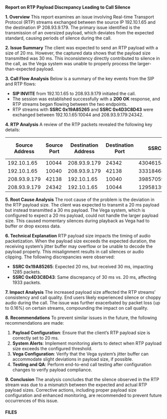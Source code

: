 **Report on RTP Payload Discrepancy Leading to Call Silence**

**1. Overview**
This report examines an issue involving Real-time Transport Protocol (RTP) streams exchanged between the source IP 192.10.1.65 and the destination IP 208.93.9.179. The primary issue identified is the transmission of an oversized payload, which deviates from the expected standard, causing periods of silence during the call.

**2. Issue Summary**
The client was expected to send an RTP payload with a size of 20 ms. However, the captured data shows that the payload size transmitted was 30 ms. This inconsistency directly contributed to silence in the call, as the Vega system was unable to properly process the larger-than-expected payload.

**3. Call Flow Analysis**
Below is a summary of the key events from the SIP and RTP flows:

- **SIP INVITE** from 192.10.1.65 to 208.93.9.179 initiated the call.
- The session was established successfully with a **200 OK** response, and RTP streams began flowing between the two endpoints.
- RTP streams with **SSRC 0x19A85265** and **SSRC 0x4D3C8D43** were exchanged between 192.10.1.65:10044 and 208.93.9.179:24342.

**4. RTP Analysis**
A review of the RTP packets revealed the following key details:


| Source Address | Source Port | Destination Address | Destination Port | SSRC       | Start Time | Duration (s) | Payload | Packets | Lost | Min Delta (ms) | Mean Delta (ms) | Max Delta (ms) | Min Jitter | Mean Jitter | Max Jitter | Status  | SSRC formatted | Lost % |
| -------------- | ----------- | ------------------- | ---------------- | ---------- | ---------- | ------------ | ------- | ------- | ---- | -------------- | --------------- | -------------- | ---------- | ----------- | ---------- | ------- | -------------- | ------ |
| 192.10.1.65    | 10044       | 208.93.9.179        | 24342            | 430461541  | 55.15717   | 38.651138    | g711U   | 1285    | 2    | 29.776         | 30.102          | 100.001        | 0.00244    | 0.09148     | 2.53189    | Problem | 0x19a85265     | 0.16   |
| 192.10.1.65    | 10040       | 208.93.9.179        | 42138            | 3331846846 | 4.19609    | 32.870571    | g711U   | 1094    | 1    | 29.224         | 30.074          | 110.043        | 0.02354    | 0.08760     | 3.12769    | Problem | 0xc697f2be     | 0.09   |
| 208.93.9.179   | 42138       | 192.10.1.65         | 10040            | 3985705944 | 4.18013    | 32.920705    | g711U   | 1645    | 2    | 16.118         | 20.025          | 40.106         | 0.00625    | 0.07054     | 0.54847    | Problem | 0xed910bd8     | 0.12   |
| 208.93.9.179   | 24342       | 192.10.1.65         | 10044            | 1295813955 | 55.21338   | 38.659701    | g711U   | 1933    | 1    | 18.299         | 20.010          | 40.024         | 0.00550    | 0.08502     | 0.47806    | Problem | 0x4d3c8d43     | 0.05   |

**5. Root Cause Analysis**
The root cause of the problem is the deviation in the RTP payload size. The client was expected to transmit a 20 ms payload but instead transmitted a 30 ms payload. The Vega system, which is configured to expect a 20 ms payload, could not handle the larger payload size. This caused momentary silences during playback as Vega had to buffer or drop excess data.

**6. Technical Explanation**
RTP payload size impacts the timing of audio packetization. When the payload size exceeds the expected duration, the receiving system’s jitter buffer may overflow or be unable to decode the payload properly. This misalignment results in call silences or audio clipping. The following discrepancies were observed:

- **SSRC 0x19A85265**: Expected 20 ms, but received 30 ms, impacting 1285 packets.
- **SSRC 0x4D3C8D43**: Same discrepancy of 30 ms vs. 20 ms, affecting 1933 packets.

**7. Impact Analysis**
The increased payload size affected the RTP streams’ consistency and call quality. End users likely experienced silence or choppy audio during the call. The issue was further exacerbated by packet loss (up to 0.16%) on certain streams, compounding the impact on call quality.

**8. Recommendations**
To prevent similar issues in the future, the following recommendations are made:

1. **Payload Configuration**: Ensure that the client’s RTP payload size is correctly set to 20 ms.
2. **System Alerts**: Implement monitoring alerts to detect when RTP payload size exceeds the configured threshold.
3. **Vega Configuration**: Verify that the Vega system’s jitter buffer can accommodate slight deviations in payload size, if possible.
4. **Testing and QA**: Perform end-to-end call testing after configuration changes to verify payload compliance.

**9. Conclusion**
The analysis concludes that the silence observed in the RTP stream was due to a mismatch between the expected and actual RTP payload sizes. Corrective actions, including proper payload size configuration and enhanced monitoring, are recommended to prevent future occurrences of this issue.

#### FILES
